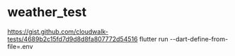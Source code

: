 # weather_test

https://gist.github.com/cloudwalk-tests/4689b2c15fd7d9d8d8fa807772d54516
flutter run --dart-define-from-file=.env